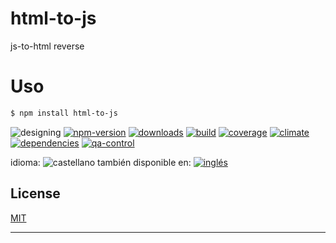 # html-to-js
js-to-html reverse

<!--lang:es-->
# Uso
<!--lang:en--]
# Usage
[!--lang:*-->
```sh
$ npm install html-to-js
```

<!--multilang v0 es:LEEME.md en:README.md -->

<!-- cucardas -->
![designing](https://img.shields.io/badge/stability-designing-red.svg)
[![npm-version](https://img.shields.io/npm/v/html-to-js.svg)](https://npmjs.org/package/html-to-js)
[![downloads](https://img.shields.io/npm/dm/html-to-js.svg)](https://npmjs.org/package/html-to-js)
[![build](https://img.shields.io/travis/git+codenautas.git/html-to-js/master.svg)](https://travis-ci.org/git+codenautas.git/html-to-js)
[![coverage](https://img.shields.io/coveralls/git+codenautas.git/html-to-js/master.svg)](https://coveralls.io/r/git+codenautas.git/html-to-js)
[![climate](https://img.shields.io/codeclimate/github/git+codenautas.git/html-to-js.svg)](https://codeclimate.com/github/git+codenautas.git/html-to-js)
[![dependencies](https://img.shields.io/david/git+codenautas.git/html-to-js.svg)](https://david-dm.org/git+codenautas.git/html-to-js)
[![qa-control](http://codenautas.com/github/git+codenautas.git/html-to-js.svg)](http://codenautas.com/github/git+codenautas.git/html-to-js)


<!--multilang buttons-->

idioma: ![castellano](https://raw.githubusercontent.com/codenautas/multilang/master/img/lang-es.png)
también disponible en:
[![inglés](https://raw.githubusercontent.com/codenautas/multilang/master/img/lang-en.png)](README.md)

<!--lang:*-->

## License

[MIT](LICENSE)

----------------